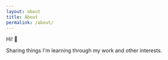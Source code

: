 ```yaml
---
layout: about
title: About
permalink: /about/
---
```

Hi! &#x1F44B;

Sharing things I'm learning through my work and other interests.
